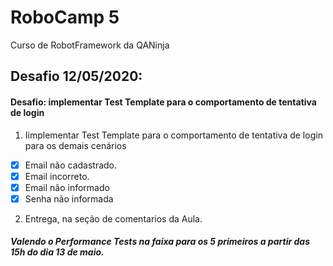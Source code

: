 # RoboCamp 5
Curso de RobotFramework da QANinja

## Desafio 12/05/2020: 
####  Desafio: implementar Test Template para o comportamento de tentativa de login
1. Iimplementar Test Template para o comportamento de tentativa de login para os demais cenários
- [x] Email não cadastrado.
- [x] Email incorreto.
- [x] Email não informado
- [x] Senha não informada
2. Entrega, na seção de comentarios da Aula.


##### Valendo o Performance Tests na faixa para os 5 primeiros a partir das 15h do dia 13 de maio.

